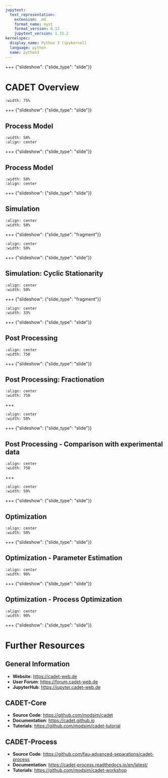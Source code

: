 ```yaml
---
jupytext:
  text_representation:
    extension: .md
    format_name: myst
    format_version: 0.13
    jupytext_version: 1.15.2
kernelspec:
  display_name: Python 3 (ipykernel)
  language: python
  name: python3
---
```


+++ {"slideshow": {"slide_type": "slide"}}

# CADET Overview

```{figure} ./resources/cadet_overview.png
:width: 75%
```

+++ {"slideshow": {"slide_type": "slide"}}

## Process Model

```{figure} ./resources/batch_elution.svg
:width: 50%
:align: center

```

+++ {"slideshow": {"slide_type": "slide"}}

## Process Model

```{figure} ./resources/batch_elution_process_model.svg
:width: 50%
:align: center

```

+++ {"slideshow": {"slide_type": "slide"}}

## Simulation

```{figure} ./resources/simulation.png
:align: center
:width: 50%
```

+++ {"slideshow": {"slide_type": "fragment"}}

```{figure} ./resources/simulation_results.png
:align: center
:width: 50%
```

+++ {"slideshow": {"slide_type": "slide"}}

## Simulation: Cyclic Stationarity

```{figure} ./resources/stationarity.png
:align: center
:width: 50%
```

+++ {"slideshow": {"slide_type": "fragment"}}

```{figure} ./resources/simulation_results_cyclic.png
:align: center
:width: 33%
```

+++ {"slideshow": {"slide_type": "slide"}}

## Post Processing

```{figure} ./resources/post_processing.png
:align: center
:width: 750
```

+++ {"slideshow": {"slide_type": "slide"}}

## Post Processing: Fractionation

```{figure} ./resources/fractionator.png
:align: center
:width: 750
```

+++

```{figure} ./resources/fractionation.png
:align: center
:width: 50%
```

+++ {"slideshow": {"slide_type": "slide"}}

## Post Processing - Comparison with experimental data

```{figure} ./resources/comparator.png
:align: center
:width: 750
```

+++

```{figure} ./resources/comparison.png
:align: center
:width: 50%
```

+++ {"slideshow": {"slide_type": "slide"}}

## Optimization

```{figure} ./resources/optimization.png
:align: center
:width: 50%
```

+++ {"slideshow": {"slide_type": "slide"}}

## Optimization - Parameter Estimation

```{figure} ./resources/parameter_estimation.png
:align: center
:width: 90%
``````

+++ {"slideshow": {"slide_type": "slide"}}

## Optimization - Process Optimization

```{figure} ./resources/process_optimization.png
:align: center
:width: 90%
``````

+++ {"slideshow": {"slide_type": "slide"}}

# Further Resources

## General Information
- **Website**: https://cadet-web.de
- **User Forum**: https://forum.cadet-web.de
- **JupyterHub**: https://jupyter.cadet-web.de

## CADET-Core
- **Source Code**: https://github.com/modsim/cadet
- **Documentation**: https://cadet.github.io
- **Tutorials**: https://github.com/modsim/cadet-tutorial

## CADET-Process
- **Source Code**: https://github.com/fau-advanced-separations/cadet-process
- **Documentation**: https://cadet-process.readthedocs.io/en/latest/
- **Tutorials**: https://github.com/modsim/cadet-workshop

